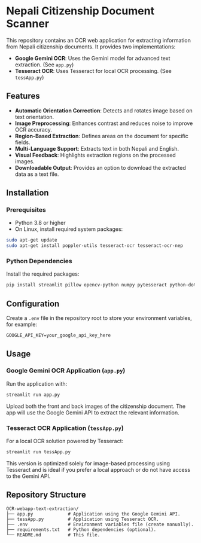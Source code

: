 # Nepali Citizenship Document Scanner

This repository contains an OCR web application for extracting information from Nepali citizenship documents. It provides two implementations:

- **Google Gemini OCR**: Uses the Gemini model for advanced text extraction. (See `app.py`)
- **Tesseract OCR**: Uses Tesseract for local OCR processing. (See `tessApp.py`)

## Features

- **Automatic Orientation Correction**: Detects and rotates image based on text orientation.
- **Image Preprocessing**: Enhances contrast and reduces noise to improve OCR accuracy.
- **Region-Based Extraction**: Defines areas on the document for specific fields.
- **Multi-Language Support**: Extracts text in both Nepali and English.
- **Visual Feedback**: Highlights extraction regions on the processed images.
- **Downloadable Output**: Provides an option to download the extracted data as a text file.
  
## Installation

### Prerequisites

- Python 3.8 or higher
- On Linux, install required system packages:

```bash
sudo apt-get update
sudo apt-get install poppler-utils tesseract-ocr tesseract-ocr-nep
```

### Python Dependencies

Install the required packages:

```bash
pip install streamlit pillow opencv-python numpy pytesseract python-dotenv google-generativeai
```

## Configuration

Create a `.env` file in the repository root to store your environment variables, for example:

```env
GOOGLE_API_KEY=your_google_api_key_here
```

## Usage

### Google Gemini OCR Application (`app.py`)

Run the application with:

```bash
streamlit run app.py
```

Upload both the front and back images of the citizenship document. The app will use the Google Gemini API to extract the relevant information.

### Tesseract OCR Application (`tessApp.py`)

For a local OCR solution powered by Tesseract:

```bash
streamlit run tessApp.py
```

This version is optimized solely for image-based processing using Tesseract and is ideal if you prefer a local approach or do not have access to the Gemini API.

## Repository Structure

```
OCR-webapp-text-extraction/
├── app.py             # Application using the Google Gemini API.
├── tessApp.py         # Application using Tesseract OCR.
├── .env               # Environment variables file (create manually).
├── requirements.txt   # Python dependencies (optional).
└── README.md          # This file.
```
